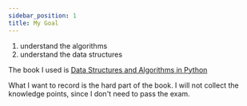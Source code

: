 ```yaml
---
sidebar_position: 1
title: My Goal
---
```


1. understand the algorithms
2. understand the data structures

The book I used is [Data Structures and Algorithms in Python](https://www.amazon.com/Data-Structures-Algorithms-Python-Michael-Goodrich/dp/1118290275)

What I want to record is the hard part of the book. I will not collect the knowledge points, since I don't need to pass the exam.